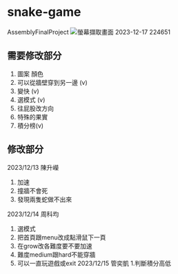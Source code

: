 # snake-game
 AssemblyFinalProject
![螢幕擷取畫面 2023-12-17 224651](https://github.com/evanchou1204/snake-game/assets/91109446/43df7150-fd5e-4926-aeac-4ac250f7ab9a)

## 需要修改部分
1. 圖案 顏色
2. 可以從牆壁穿到另一邊 (v)
3. 變快 (v)
4. 選模式 (v)
5. 往屁股改方向
6. 特殊的果實
7. 積分榜(v)

     

## 修改部分
2023/12/13 陳升嶸
1. 加速
2. 撞牆不會死
3. 發現兩隻蛇做不出來

2023/12/14 周科均
1. 選模式
2. 把首頁跟menu改成點滑鼠下一頁
3. 在grow改各難度要不要加速
4. 難度medium跟hard不能穿牆
5. 可以一直玩遊戲或exit
2023/12/15 管奕凱
1.判斷積分高低
